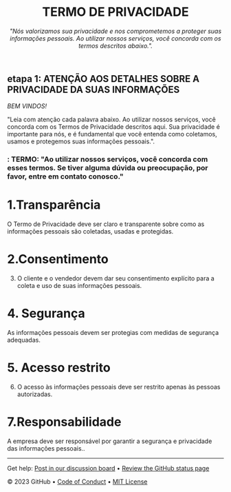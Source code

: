 <header>

<!--
  <<< Author notes: Course header >>>
  Include a 1280×640 image, course title in sentence case, and a concise description in emphasis.
  In your repository settings: enable template repository, add your 1280×640 social image, auto delete head branches.
  Add your open source license, GitHub uses MIT license.
-->

# TERMO DE PRIVACIDADE 

_"Nós valorizamos sua privacidade e nos comprometemos a proteger suas informações pessoais. Ao utilizar nossos serviços, você concorda com os termos descritos abaixo."._

</header>

<!--
  <<< Author notes: Step 1 >>>
  Choose 3-5 steps for your course.
  The first step is always the hardest, so pick something easy!
  Link to docs.github.com for further explanations.
  Encourage users to open new tabs for steps!
-->

## etapa 1: ATENÇÃO AOS DETALHES SOBRE A PRIVACIDADE DA SUAS INFORMAÇÕES 

_BEM VINDOS!_

"Leia com atenção cada palavra abaixo. Ao utilizar nossos serviços, você concorda com os Termos de Privacidade descritos aqui. Sua privacidade é importante para nós, e é fundamental que você entenda como coletamos, usamos e protegemos suas informações pessoais.".

### : TERMO: "Ao utilizar nossos serviços, você concorda com esses termos. Se tiver alguma dúvida ou preocupação, por favor, entre em contato conosco."

# 1.Transparência
O Termo de Privacidade deve ser claro e transparente sobre como as informações pessoais são coletadas, usadas e protegidas.

# 2.Consentimento 
 3. O cliente e o vendedor devem dar seu consentimento explícito para a coleta e uso de suas informações pessoais.

# 4. Segurança
As informações pessoais devem ser protegias com medidas de segurança adequadas. 

# 5. Acesso restrito
 6. O acesso às informações pessoais deve ser restrito apenas às pessoas autorizadas.

# 7.Responsabilidade
A empresa deve ser responsável por garantir a segurança e privacidade das informações pessoais..



<footer>

<!--
  <<< Author notes: Footer >>>
  Add a link to get support, GitHub status page, code of conduct, license link.
-->

---

Get help: [Post in our discussion board](https://github.com/orgs/skills/discussions/categories/github-pages) &bull; [Review the GitHub status page](https://www.githubstatus.com/)

&copy; 2023 GitHub &bull; [Code of Conduct](https://www.contributor-covenant.org/version/2/1/code_of_conduct/code_of_conduct.md) &bull; [MIT License](https://gh.io/mit)

</footer>

